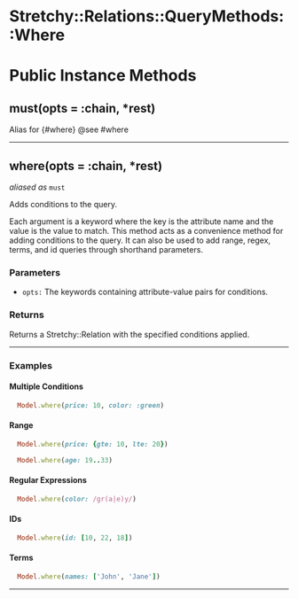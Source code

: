 # Stretchy::Relations::QueryMethods::Where [](#module-Stretchy::Relations::QueryMethods::Where) [](#top)

    

# Public Instance Methods

      
## must(opts = :chain, *rest) [](#method-i-must)
         
Alias for {#where}
@see #where  
        
---


## where(opts = :chain, *rest) [](#method-i-where)
_aliased as_ `must`
         
Adds conditions to the query.

Each argument is a keyword where the key is the attribute name and the value is the value to match.
This method acts as a convenience method for adding conditions to the query. It can also be used to add
range, regex, terms, and id queries through shorthand parameters.

### Parameters
- `opts:` The keywords containing attribute-value pairs for conditions.

### Returns
Returns a Stretchy::Relation with the specified conditions applied.

---

### Examples

#### Multiple Conditions
```ruby
  Model.where(price: 10, color: :green)
```

#### Range
```ruby
  Model.where(price: {gte: 10, lte: 20})
```

```ruby
  Model.where(age: 19..33)
```

#### Regular Expressions
```ruby
  Model.where(color: /gr(a|e)y/)
```

#### IDs
```ruby
  Model.where(id: [10, 22, 18])
```

#### Terms
```ruby
  Model.where(names: ['John', 'Jane'])
```  
        
---

